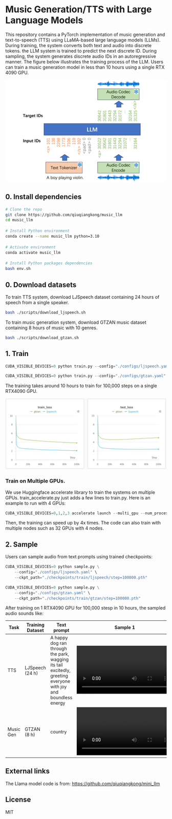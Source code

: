 # Music Generation/TTS with Large Language Models

This repository contains a PyTorch implementation of music generation and text-to-speech (TTS) using LLaMA-based large language models (LLMs). During training, the system converts both text and audio into discrete tokens. the LLM system is trained to predict the next discrete ID. During sampling, the system generates discrete audio IDs in an autoregressive manner. The figure below illustrates the training process of the LLM. Users can train a music generation model in less than 10 hours using a single RTX 4090 GPU.

<img src="./assets/llm.png" width="600">

## 0. Install dependencies

```bash
# Clone the repo
git clone https://github.com/qiuqiangkong/music_llm
cd music_llm

# Install Python environment
conda create --name music_llm python=3.10

# Activate environment
conda activate music_llm

# Install Python packages dependencies
bash env.sh
```

## 0. Download datasets

To train TTS system, download LJSpeech dataset containing 24 hours of speech from a single speaker.

```bash
bash ./scripts/download_ljspeech.sh
```

To train music generation system, download GTZAN music dataset containing 8 hours of music with 10 genres.

```bash
bash ./scripts/download_gtzan.sh
```

## 1. Train

```python
CUDA_VISIBLE_DEVICES=0 python train.py --config="./configs/ljspeech.yaml"
```

```python
CUDA_VISIBLE_DEVICES=0 python train.py --config="./configs/gtzan.yaml"
```

The training takes around 10 hours to train for 100,000 steps on a single RTX4090 GPU.

![Training & Validation Loss](assets/result_loss.png)

### Train on Multiple GPUs.

We use Huggingface accelerate library to train the systems on multiple GPUs. train_accelerate.py just adds a few lines to train.py. Here is an example to run with 4 GPUs:

```python
CUDA_VISIBLE_DEVICES=0,1,2,3 accelerate launch --multi_gpu --num_processes 4 train_accelerate.py --config="./configs/ljspeech.yaml"
```

Then, the training can speed up by 4x times. The code can also train with multiple nodes such as 32 GPUs with 4 nodes.

## 2. Sample

Users can sample audio from text prompts using trained checkpoints:

```python
CUDA_VISIBLE_DEVICES=0 python sample.py \
	--config="./configs/ljspeech.yaml" \
	--ckpt_path="./checkpoints/train/ljspeech/step=100000.pth"
```

```python
CUDA_VISIBLE_DEVICES=0 python sample.py \
	--config="./configs/gtzan.yaml" \
	--ckpt_path="./checkpoints/train/gtzan/step=100000.pth"
```

After training on 1 RTX4090 GPU for 100,000 stesp in 10 hours, the sampled audio sounds like:


| Task       | Training Dataset   | Text prompt                                                                                                   | Sample 1                                                                                      | Sample 2                                                                                                                                                                                                                                                                                                  |
|------------|-----------------|---------------------------------------------------------------------------------------------------------------|-----------------------------------------------------------------------------------------------|-----------------------------------------------------------------------------------------------|
| TTS        | LJSpeech (24 h) | A happy dog ran through the park, wagging its tail excitedly, greeting everyone with joy and boundless energy | <video src="https://github.com/user-attachments/assets/5d7421e9-9f64-48a1-92c5-6cfee04a6e8c"> | <video src="https://github.com/user-attachments/assets/3433b3b7-2b48-42a9-a138-3b8166591a85"> |
| Music Gen  | GTZAN (8 h)     | country                                                                                                       | <video src="https://github.com/user-attachments/assets/428dd426-787a-487b-9c32-197d61bfece3"> | <video src="https://github.com/user-attachments/assets/2655f774-7133-4a68-b3fc-11fd9786c79f"> |


























## External links

The Llama model code is from: https://github.com/qiuqiangkong/mini_llm

## License

MIT

